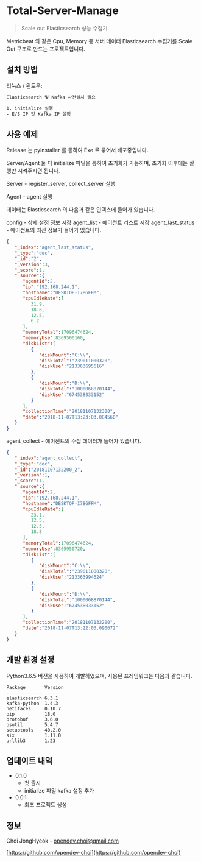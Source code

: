# Total-Server-Manage
> Scale out Elasticsearch 성능 수집기


Metricbeat 와 같은 Cpu, Memory 등 서버 데이터 Elasticsearch 수집기를 Scale Out 구조로 만드는 프로젝트입니다.


## 설치 방법

리눅스 / 윈도우:

```sh
Elasticsearch 및 Kafka 사전설치 필요

1. initialize 실행
- E/S IP 및 Kafka IP 설정
```


## 사용 예제
Release 는 pyinstaller 를 통하여 Exe 로 묶어서 배포중입니다.

Server/Agent 둘 다 initialize 파일을 통하여 초기화가 가능하며, 초기화 이후에는 실행만 시켜주시면 됩니다.

Server - register_server, collect_server 실행

Agent - agent 실행

데이터는 Elasticsearch 의 다음과 같은 인덱스에 들어가 있습니다.

config - 상세 설정 정보 저장
agent_list - 에이전트 리스트 저장
agent_last_status - 에이전트의 최신 정보가 들어가 있습니다.
```json
{  
   "_index":"agent_last_status",
   "_type":"doc",
   "_id":"2",
   "_version":3,
   "_score":1,
   "_source":{  
      "agentId":2,
      "ip":"192.168.244.1",
      "hostname":"DESKTOP-I7B6FFM",
      "cpuIdleRate":[  
         31.9,
         18.8,
         12.5,
         6.2
      ],
      "memoryTotal":17096474624,
      "memoryUse":8369500160,
      "diskList":[  
         {  
            "diskMount":"C:\\", 
            "diskTotal":"239011000320",
            "diskUse":"213363695616"
         },
         {  
            "diskMount":"D:\\", 
            "diskTotal":"1000068870144",
            "diskUse":"674538033152"
         }
      ],
      "collectionTime":"20181107132300",
      "date":"2018-11-07T13:23:03.084560"
   }
}
```
agent_collect - 에이전트의 수집 데이터가 들어가 있습니다.
```json
{  
   "_index":"agent_collect",
   "_type":"doc",
   "_id":"20181107132200_2",
   "_version":1,
   "_score":1,
   "_source":{  
      "agentId":2,
      "ip":"192.168.244.1",
      "hostname":"DESKTOP-I7B6FFM",
      "cpuIdleRate":[  
         23.1,
         12.5,
         12.5,
         18.8
      ],
      "memoryTotal":17096474624,
      "memoryUse":8305950720,
      "diskList":[  
         {  
            "diskMount":"C:\\", 
            "diskTotal":"239011000320",
            "diskUse":"213363994624"
         },
         {  
            "diskMount":"D:\\", 
            "diskTotal":"1000068870144",
            "diskUse":"674538033152"
         }
      ],
      "collectionTime":"20181107132200",
      "date":"2018-11-07T13:22:03.090672"
   }
}
```


## 개발 환경 설정
Python3.6.5 버전을 사용하여 개발하였으며, 사용된 프레임워크는 다음과 같습니다.

```
Package       Version
------------- -------
elasticsearch 6.3.1
kafka-python  1.4.3
netifaces     0.10.7
pip           18.0
protobuf      3.6.0
psutil        5.4.7
setuptools    40.2.0
six           1.11.0
urllib3       1.23
```

## 업데이트 내역

* 0.1.0
    * 첫 출시
    * initialize 파일 kafka 설정 추가
* 0.0.1
    * 최초 프로젝트 생성

## 정보
Choi JongHyeok - opendev.choi@gmail.com

[https://github.com/opendev-choi](https://github.com/opendev-choi)

